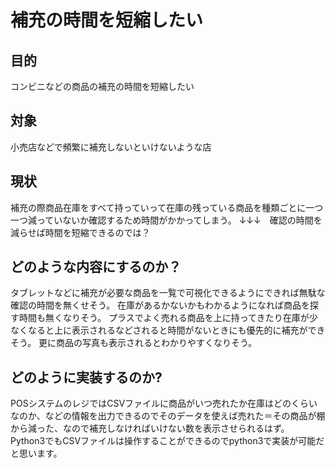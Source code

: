 # 補充の時間を短縮したい   
## 目的 
コンビニなどの商品の補充の時間を短縮したい  
## 対象 
小売店などで頻繁に補充しないといけないような店  
## 現状
補充の際商品在庫をすべて持っていって在庫の残っている商品を種類ごとに一つ一つ減っていないか確認するため時間がかかってしまう。 
↓↓↓　確認の時間を減らせば時間を短縮できるのでは？ 
## どのような内容にするのか？ 
タブレットなどに補充が必要な商品を一覧で可視化できるようにできれば無駄な確認の時間を無くせそう。 
在庫があるかないかもわかるようになれば商品を探す時間も無くなりそう。 
プラスでよく売れる商品を上に持ってきたり在庫が少なくなると上に表示されるなどされると時間がないときにも優先的に補充ができそう。 
更に商品の写真も表示されるとわかりやすくなりそう。   
## どのように実装するのか? 
POSシステムのレジではCSVファイルに商品がいつ売れたか在庫はどのくらいなのか、などの情報を出力できるのでそのデータを使えば売れた＝その商品が棚から減った、なので補充しなければいけない数を表示させられるはず。 
Python3でもCSVファイルは操作することができるのでpython3で実装が可能だと思います。 
